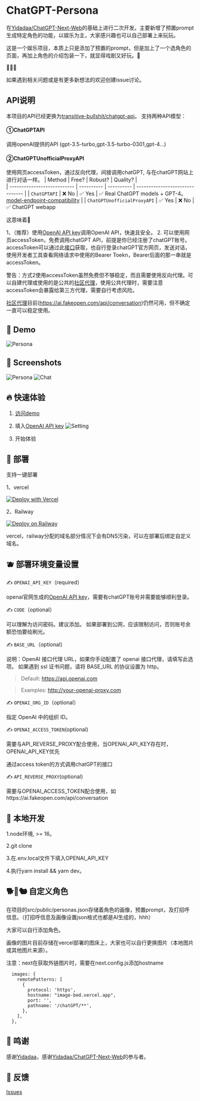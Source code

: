 
# ChatGPT-Persona

在[Yidadaa/ChatGPT-Next-Web](https://github.com/Yidadaa/ChatGPT-Next-Web)的基础上进行二次开发。主要新增了预置prompt生成特定角色的功能，以娱乐为主，大家感兴趣也可以自己部署上来玩玩。

这是一个娱乐项目，本质上只是添加了预置的prompt，但是加上了一个选角色的页面，再加上角色的介绍包装一下，就显得戏剧又好玩。🌝

🤩🤩🤩

如果遇到相关问题或是有更多新想法的欢迎创建issue讨论。


## API说明
本项目的API已经更换为[transitive-bullshit/chatgpt-api](https://github.com/transitive-bullshit/chatgpt-api)。
支持两种API模型：
#### ①ChatGPTAPI
调用openAI提供的API
(gpt-3.5-turbo,gpt-3.5-turbo-0301,gpt-4...)
#### ②ChatGPTUnofficialProxyAPI
使用网页accessToken，通过反向代理，间接调用chatGPT, 与在chatGPT网站上进行对话一样。
| Method                      | Free?       | Robust? | Quality?                        |  
| --------------------------- | ---------- | ---------- | ------------------------------- |
| `ChatGPTAPI`                | ❌ No  | ✅ Yes  | ✅️ Real ChatGPT models + GPT-4。[model-endpoint-compatibility](https://platform.openai.com/docs/models/model-endpoint-compatibility) |
| `ChatGPTUnofficialProxyAPI` | ✅ Yes | ❌ No️  | ✅ ChatGPT webapp        

这意味着🤠

1、（推荐）使用[OpenAI API key](https://platform.openai.com/overview)调用OpenAI API，快速且安全。
2. 可以使用网页accessToken，免费调用chatGPT API，前提是你已经注册了chatGPT账号。accessToken可以通过此[接口](https://chat.openai.com/api/auth/session)获取，也自行登录chatGPT官方网页，发送对话，使用开发者工具查看网络请求中使用的Bearer Toekn，Bearer后面的那一串就是accessToken。

警告：方式2使用accessToken虽然免费但不够稳定，而且需要使用反向代理。可以自建代理或使用的是公共的[社区代理](https://github.com/transitive-bullshit/chatgpt-api#reverse-proxy)，使用公共代理时，需要注意accessToken会暴露给第三方代理，需要自行考虑风险。

[社区代理](https://github.com/transitive-bullshit/chatgpt-api#reverse-proxy)目前(https://ai.fakeopen.com/api/conversation)仍然可用，但不确定一直可以稳定使用。

## 🐣 Demo

![Persona](./docs/persona/demo.gif)


## 🍄 Screenshots

![Persona](./docs/persona/persona_demo.png)
![Chat](./docs/persona/demo_chat.png)

## 🔥 快速体验

1.  [访问demo](https://meahabgpt.up.railway.app/)

2. 填入[OpenAI API key](https://platform.openai.com/overview)
![Setting](./docs/persona/setting_api_key.png)

3. 开始体验

## 🥃 部署

支持一键部署

1、vercel

[![Deploy with Vercel](https://vercel.com/button)](https://vercel.com/new/import?s=https%3A%2F%2Fgithub.com%2Fjuaneboosham%2FChatGPT-Persona&project-name=ChatGPT-Persona&env=OPENAI_API_KEY&env=CODE&framework=nextjs)


2、Railway

[![Deploy on Railway](https://railway.app/button.svg)](https://railway.app/template/pPchvD?referralCode=5mcmNY)

vercel，railway分配的域名部分情况下会有DNS污染，可以在部署后绑定自定义域名。

## 🫐 部署环境变量设置


✍️ `OPENAI_API_KEY`（required）

openai官网生成的[OpenAI API key](https://platform.openai.com/overview)，需要有chatGPT账号并需要能够顺利登录。


✍️ `CODE`（optional）

可以理解为访问密码。建议添加。
如果部署到公网，应该限制访问，否则账号余额恐怕要给刷光。

✍️ `BASE_URL`（optional）

说明：OpenAI 接口代理 URL，如果你手动配置了 openai 接口代理，请填写此选项。
如果遇到 ssl 证书问题，请将 BASE_URL 的协议设置为 http。

> Default: https://api.openai.com

> Examples: http://your-openai-proxy.com

✍️ `OPENAI_ORG_ID`（optional）

指定 OpenAI 中的组织 ID。


✍️ `OPENAI_ACCESS_TOKEN`(optional)

需要与API_REVERSE_PROXY配合使用，当OPENAI_API_KEY存在时，OPENAI_API_KEY优先

通过access token的方式调用chatGPT的接口

✍️ `API_REVERSE_PROXY`(optional)

需要与OPENAI_ACCESS_TOKEN配合使用，如https://ai.fakeopen.com/api/conversation


## 🧊 本地开发

1.node环境, >= 16。

2.git clone

3.在.env.local文件下填入OPENAI_API_KEY

4.执行yarn install && yarn dev。


## 🐕🐖🐿 自定义角色

在项目的src/public/personas.json存储着角色的画像，预置prompt，及打招呼信息。（打招呼信息及画像设置json格式也都是AI生成的，hhh）

大家可以自行添加角色。

画像的图片目前存储在vercel部署的图床上，大家也可以自行更换图片（本地图片或其他图片来源）。

注意：next在获取外链图片时，需要在next.config.js添加hostname
```
  images: {
    remotePatterns: [
      {
        protocol: 'https',
        hostname: "image-bed.vercel.app",
        port: '',
        pathname: '/chatGPT/**',
      },
    ],
  },
  ```

## 🥰 鸣谢

感谢[Yidadaa](https://github.com/Yidadaa)，感谢[Yidadaa/ChatGPT-Next-Web](https://github.com/Yidadaa/ChatGPT-Next-Web)的参与者。


## 🤩 反馈
[Issues](https://github.com/juaneboosham/ChatGPT-Persona/issues)
